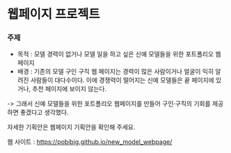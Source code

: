 # 웹페이지 프로젝트

### 주제
- 목적 : 모델 경력이 없거나 모델 일을 하고 싶은 신예 모델들을 위한 포트폴리오 웹페이지
- 배경 : 기존의 모델 구인 구직 웹 페이지는 경력이 많은 사람이거나 얼굴이 익히 알려진 사람들이 대다수이다.
  이에 경쟁력이 떨어지는 신예 모델들은 끝 페이지에 있거나, 추천 페이지에 보이지 않는다.

-> 그래서 신예 모델들을 위한 포트폴리오 웹페이지를 만들어 구인·구직의 기회를 제공하면 좋겠다고 생각했다.

자세한 기획안은 웹페이지 기획안을 확인해 주세요.

웹 사이트  : https://pobibig.github.io/new_model_webpage/
